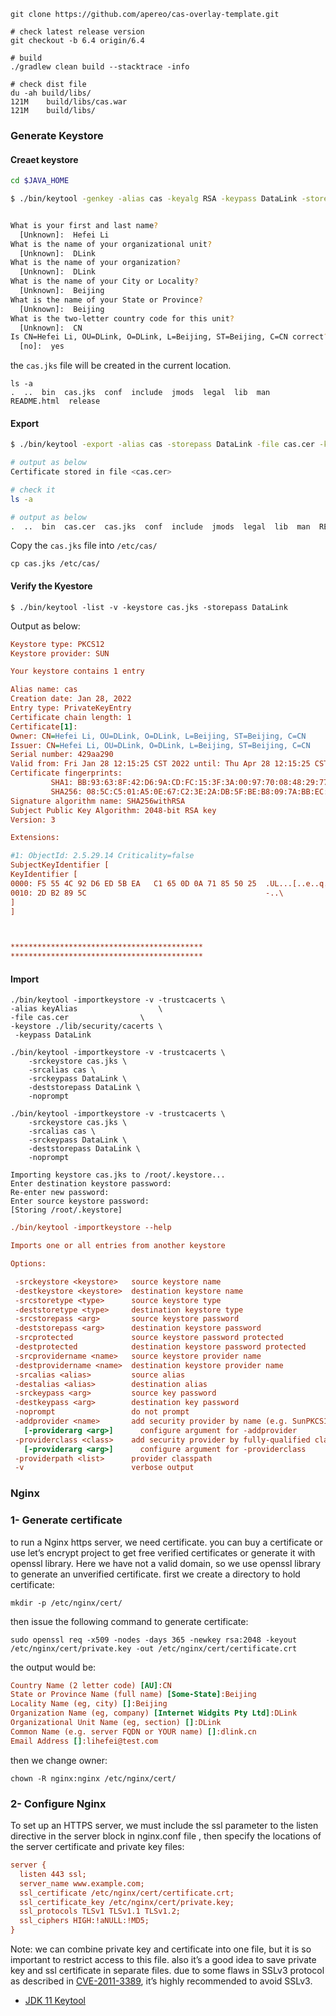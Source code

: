

```shell
git clone https://github.com/apereo/cas-overlay-template.git

# check latest release version
git checkout -b 6.4 origin/6.4

# build 
./gradlew clean build --stacktrace -info

# check dist file
du -ah build/libs/
121M    build/libs/cas.war
121M    build/libs/
```





### Generate Keystore

#### Creaet keystore

```sh
cd $JAVA_HOME

$ ./bin/keytool -genkey -alias cas -keyalg RSA -keypass DataLink -storepass DataLink -keystore cas.jks


What is your first and last name?
  [Unknown]:  Hefei Li
What is the name of your organizational unit?
  [Unknown]:  DLink
What is the name of your organization?
  [Unknown]:  DLink
What is the name of your City or Locality?
  [Unknown]:  Beijing
What is the name of your State or Province?
  [Unknown]:  Beijing
What is the two-letter country code for this unit?
  [Unknown]:  CN
Is CN=Hefei Li, OU=DLink, O=DLink, L=Beijing, ST=Beijing, C=CN correct?
  [no]:  yes
```

the `cas.jks` file will be created in the current location.

```shell
ls -a
.  ..  bin  cas.jks  conf  include  jmods  legal  lib  man  README.html  release
```



#### Export 

```sh
$ ./bin/keytool -export -alias cas -storepass DataLink -file cas.cer -keystore cas.jks

# output as below
Certificate stored in file <cas.cer>

# check it
ls -a

# output as below
.  ..  bin  cas.cer  cas.jks  conf  include  jmods  legal  lib  man  README.html  release
```

Copy the `cas.jks` file into ```/etc/cas/```

```shell
cp cas.jks /etc/cas/
```

#### Verify the Kyestore

```
$ ./bin/keytool -list -v -keystore cas.jks -storepass DataLink
```

Output as below:

```ini
Keystore type: PKCS12
Keystore provider: SUN

Your keystore contains 1 entry

Alias name: cas
Creation date: Jan 28, 2022
Entry type: PrivateKeyEntry
Certificate chain length: 1
Certificate[1]:
Owner: CN=Hefei Li, OU=DLink, O=DLink, L=Beijing, ST=Beijing, C=CN
Issuer: CN=Hefei Li, OU=DLink, O=DLink, L=Beijing, ST=Beijing, C=CN
Serial number: 429aa290
Valid from: Fri Jan 28 12:15:25 CST 2022 until: Thu Apr 28 12:15:25 CST 2022
Certificate fingerprints:
         SHA1: BB:93:63:8F:42:D6:9A:CD:FC:15:3F:3A:00:97:70:08:48:29:77:BA
         SHA256: 08:5C:C5:01:A5:0E:67:C2:3E:2A:DB:5F:BE:B8:09:7A:BB:EC:01:FC:74:95:23:47:5D:15:CC:4D:2B:27:CB:A4
Signature algorithm name: SHA256withRSA
Subject Public Key Algorithm: 2048-bit RSA key
Version: 3

Extensions: 

#1: ObjectId: 2.5.29.14 Criticality=false
SubjectKeyIdentifier [
KeyIdentifier [
0000: F5 55 4C 92 D6 ED 5B EA   C1 65 0D 0A 71 85 50 25  .UL...[..e..q.P%
0010: 2D B2 89 5C                                        -..\
]
]



*******************************************
*******************************************

```



#### Import

```
./bin/keytool -importkeystore -v -trustcacerts \
-alias keyAlias                  \
-file cas.cer                \
-keystore ./lib/security/cacerts \
 -keypass DataLink
```

```shell
./bin/keytool -importkeystore -v -trustcacerts \
    -srckeystore cas.jks \
    -srcalias cas \
    -srckeypass DataLink \
    -deststorepass DataLink \
    -noprompt                 
```

```shell
./bin/keytool -importkeystore -v -trustcacerts \
    -srckeystore cas.jks \
    -srcalias cas \
    -srckeypass DataLink \
    -deststorepass DataLink \
    -noprompt 

Importing keystore cas.jks to /root/.keystore...
Enter destination keystore password:  
Re-enter new password: 
Enter source keystore password:  
[Storing /root/.keystore]
```

```ini
./bin/keytool -importkeystore --help

Imports one or all entries from another keystore

Options:

 -srckeystore <keystore>   source keystore name
 -destkeystore <keystore>  destination keystore name
 -srcstoretype <type>      source keystore type
 -deststoretype <type>     destination keystore type
 -srcstorepass <arg>       source keystore password
 -deststorepass <arg>      destination keystore password
 -srcprotected             source keystore password protected
 -destprotected            destination keystore password protected
 -srcprovidername <name>   source keystore provider name
 -destprovidername <name>  destination keystore provider name
 -srcalias <alias>         source alias
 -destalias <alias>        destination alias
 -srckeypass <arg>         source key password
 -destkeypass <arg>        destination key password
 -noprompt                 do not prompt
 -addprovider <name>       add security provider by name (e.g. SunPKCS11)
   [-providerarg <arg>]      configure argument for -addprovider
 -providerclass <class>    add security provider by fully-qualified class name
   [-providerarg <arg>]      configure argument for -providerclass
 -providerpath <list>      provider classpath
 -v                        verbose output

```





### Nginx 

### 1- Generate certificate

to run a Nginx https server, we need certificate.
you can buy a certificate or use let’s encrypt project to get free verified certificates or generate it with openssl library.
Here we have not a valid domain, so we use openssl library to generate an unverified certificate.
first we create a directory to hold certificate:

```shell
mkdir -p /etc/nginx/cert/ 
```

then issue the following command to generate certificate:

```shell
sudo openssl req -x509 -nodes -days 365 -newkey rsa:2048 -keyout /etc/nginx/cert/private.key -out /etc/nginx/cert/certificate.crt
```

the output would be:

```ini
Country Name (2 letter code) [AU]:CN
State or Province Name (full name) [Some-State]:Beijing
Locality Name (eg, city) []:Beijing
Organization Name (eg, company) [Internet Widgits Pty Ltd]:DLink
Organizational Unit Name (eg, section) []:DLink
Common Name (e.g. server FQDN or YOUR name) []:dlink.cn
Email Address []:lihefei@test.com
```

then we change owner:

```shell
chown -R nginx:nginx /etc/nginx/cert/ 
```

### 2- Configure Nginx

To set up an HTTPS server, we must include the ssl parameter to the listen directive in the server block in nginx.conf file , then specify the locations of the server certificate and private key files:

```ini
server {
  listen 443 ssl;
  server_name www.example.com;
  ssl_certificate /etc/nginx/cert/certificate.crt;
  ssl_certificate_key /etc/nginx/cert/private.key;
  ssl_protocols TLSv1 TLSv1.1 TLSv1.2;
  ssl_ciphers HIGH:!aNULL:!MD5;
}
```

Note: we can combine private key and certificate into one file, but it is so important to restrict access to this file.
also it’s a good idea to save private key and ssl certificate in separate files.
due to some flaws in SSLv3 protocol as described in [CVE-2011-3389](https://nvd.nist.gov/vuln/detail/CVE-2011-3389), it’s highly recommended to avoid SSLv3.





- [JDK 11 Keytool](https://docs.oracle.com/en/java/javase/11/tools/keytool.html)

